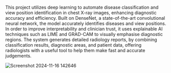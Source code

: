 This project utilizes deep learning to automate disease classification and view position identification in chest X-ray images, enhancing diagnostic accuracy and efficiency. Built on DenseNet, a state-of-the-art convolutional neural network, the model accurately identifies diseases and view positions. In order to improve interpretability and clinician trust, it uses explainable AI techniques such as LIME and GRAD-CAM to visually emphasise diagnostic regions. The system generates detailed radiology reports, by combining classification results, diagnostic areas, and patient data, offering radiologists with a useful tool to help them make fast and accurate judgements.

![Screenshot 2024-11-16 142646](https://github.com/user-attachments/assets/e36849b0-5409-4a5e-8601-b03eeb6e020b)
